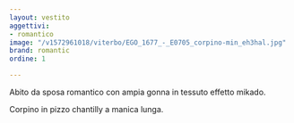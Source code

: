 ```yaml
---
layout: vestito
aggettivi:
- romantico
image: "/v1572961018/viterbo/EGO_1677_-_E0705_corpino-min_eh3hal.jpg"
brand: romantic
ordine: 1

---
```

Abito da sposa romantico con ampia gonna in tessuto effetto mikado.

Corpino in pizzo chantilly a manica lunga.